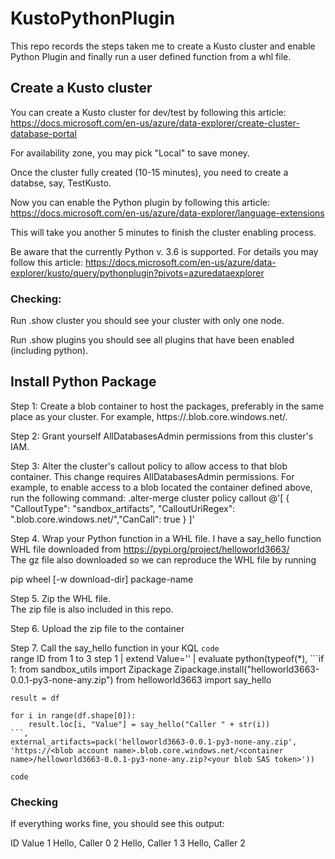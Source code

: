# KustoPythonPlugin
This repo records the steps taken me to create a Kusto cluster and enable Python Plugin and finally run a user defined function from a whl file.

## Create a Kusto cluster
You can create a Kusto cluster for dev/test by following this article: 
https://docs.microsoft.com/en-us/azure/data-explorer/create-cluster-database-portal

For availability zone, you may pick "Local" to save money.

Once the cluster fully created (10-15 minutes), you need to create a databse, say, TestKusto.

Now you can enable the Python plugin by following this article:
https://docs.microsoft.com/en-us/azure/data-explorer/language-extensions

This will take you another 5 minutes to finish the cluster enabling process.

Be aware that the currently Python v. 3.6 is supported. For details you may follow this article: 
https://docs.microsoft.com/en-us/azure/data-explorer/kusto/query/pythonplugin?pivots=azuredataexplorer

### Checking:
Run .show cluster you should see your cluster with only one node.

Run .show plugins you should see all plugins that have been enabled (including python).

## Install Python Package
Step 1: Create a blob container to host the packages, preferably in the same place as your cluster. For example, 
https://<blob account name>.blob.core.windows.net/<container name>.

Step 2: Grant yourself AllDatabasesAdmin permissions from this cluster's IAM.
  
Step 3: Alter the cluster's callout policy to allow access to that blob container.
This change requires AllDatabasesAdmin permissions. For example, to enable access to a blob located the container defined above, run the following command:
.alter-merge cluster policy callout @'[ { "CalloutType": "sandbox_artifacts", "CalloutUriRegex": "<blob account name>.blob.core.windows.net/<container name>","CanCall": true } ]'
  
Step 4. Wrap your Python function in a WHL file.
I have a say_hello function WHL file downloaded from https://pypi.org/project/helloworld3663/   
The gz file also downloaded so we can reproduce the WHL file by running 

pip wheel [-w download-dir] package-name
  
Step 5. Zip the WHL file.  
The zip file is also included in this repo.  
  
Step 6. Upload the zip file to the container

Step 7. Call the say_hello function in your KQL
`code`  
range ID from 1 to 3 step 1 
| extend Value=''
| evaluate python(typeof(*), 
    ```if 1:
    from sandbox_utils import Zipackage
    Zipackage.install("helloworld3663-0.0.1-py3-none-any.zip")
    from helloworld3663 import say_hello
    
    result = df
    
    for i in range(df.shape[0]):
        result.loc[i, "Value"] = say_hello("Caller " + str(i))
    ```,
    external_artifacts=pack('helloworld3663-0.0.1-py3-none-any.zip', 'https://<blob account name>.blob.core.windows.net/<container name>/helloworld3663-0.0.1-py3-none-any.zip?<your blob SAS token>'))
`code`
  
### Checking
If everything works fine, you should see this output:
  
ID	Value
1	Hello, Caller 0
2	Hello, Caller 1
3	Hello, Caller 2
